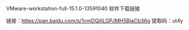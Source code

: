 VMware-workstation-full-15.1.0-13591040 软件下载链接

链接：https://pan.baidu.com/s/1vmDQiIjLGPJMH5BjaCb36g 
提取码：ut4y 
